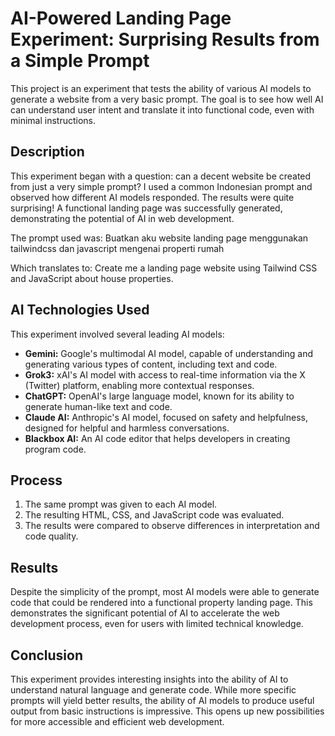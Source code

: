 # AI-Powered Landing Page Experiment: Surprising Results from a Simple Prompt

This project is an experiment that tests the ability of various AI models to generate a website from a very basic prompt. The goal is to see how well AI can understand user intent and translate it into functional code, even with minimal instructions.

## Description

This experiment began with a question: can a decent website be created from just a very simple prompt? I used a common Indonesian prompt and observed how different AI models responded. The results were quite surprising! A functional landing page was successfully generated, demonstrating the potential of AI in web development.

The prompt used was:
Buatkan aku website landing page menggunakan tailwindcss dan javascript mengenai properti rumah

Which translates to:
Create me a landing page website using Tailwind CSS and JavaScript about house properties.
## AI Technologies Used

This experiment involved several leading AI models:

* **Gemini:** Google's multimodal AI model, capable of understanding and generating various types of content, including text and code.
* **Grok3:** xAI's AI model with access to real-time information via the X (Twitter) platform, enabling more contextual responses.
* **ChatGPT:** OpenAI's large language model, known for its ability to generate human-like text and code.
* **Claude AI:** Anthropic's AI model, focused on safety and helpfulness, designed for helpful and harmless conversations.
* **Blackbox AI:** An AI code editor that helps developers in creating program code.

## Process

1.  The same prompt was given to each AI model.
2.  The resulting HTML, CSS, and JavaScript code was evaluated.
3.  The results were compared to observe differences in interpretation and code quality.

## Results

Despite the simplicity of the prompt, most AI models were able to generate code that could be rendered into a functional property landing page. This demonstrates the significant potential of AI to accelerate the web development process, even for users with limited technical knowledge.

## Conclusion

This experiment provides interesting insights into the ability of AI to understand natural language and generate code. While more specific prompts will yield better results, the ability of AI models to produce useful output from basic instructions is impressive. This opens up new possibilities for more accessible and efficient web development.
